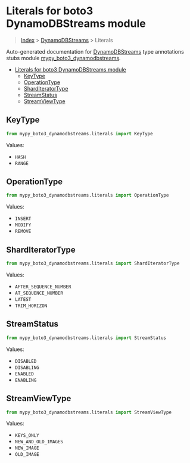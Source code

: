 # Literals for boto3 DynamoDBStreams module

> [Index](..) > [DynamoDBStreams](.) > Literals

Auto-generated documentation for
[DynamoDBStreams](https://boto3.amazonaws.com/v1/documentation/api/latest/reference/services/dynamodbstreams.html#DynamoDBStreams)
type annotations stubs module
[mypy_boto3_dynamodbstreams](https://pypi.org/project/mypy-boto3-dynamodbstreams/).

- [Literals for boto3 DynamoDBStreams module](#literals-for-boto3-dynamodbstreams-module)
  - [KeyType](#keytype)
  - [OperationType](#operationtype)
  - [ShardIteratorType](#sharditeratortype)
  - [StreamStatus](#streamstatus)
  - [StreamViewType](#streamviewtype)

## KeyType

```python
from mypy_boto3_dynamodbstreams.literals import KeyType
```

Values:

- `HASH`
- `RANGE`

## OperationType

```python
from mypy_boto3_dynamodbstreams.literals import OperationType
```

Values:

- `INSERT`
- `MODIFY`
- `REMOVE`

## ShardIteratorType

```python
from mypy_boto3_dynamodbstreams.literals import ShardIteratorType
```

Values:

- `AFTER_SEQUENCE_NUMBER`
- `AT_SEQUENCE_NUMBER`
- `LATEST`
- `TRIM_HORIZON`

## StreamStatus

```python
from mypy_boto3_dynamodbstreams.literals import StreamStatus
```

Values:

- `DISABLED`
- `DISABLING`
- `ENABLED`
- `ENABLING`

## StreamViewType

```python
from mypy_boto3_dynamodbstreams.literals import StreamViewType
```

Values:

- `KEYS_ONLY`
- `NEW_AND_OLD_IMAGES`
- `NEW_IMAGE`
- `OLD_IMAGE`
